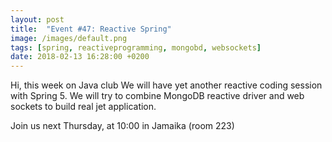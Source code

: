 ```yaml
---
layout: post
title:  "Event #47: Reactive Spring"
image: /images/default.png
tags: [spring, reactiveprogramming, mongobd, websockets]
date: 2018-02-13 16:28:00 +0200
---
```


Hi, this week on Java club
We will have yet another reactive coding session with Spring 5. We will try to combine MongoDB reactive driver and web sockets to build real jet application.

Join us next Thursday, at 10:00 in Jamaika (room 223)


